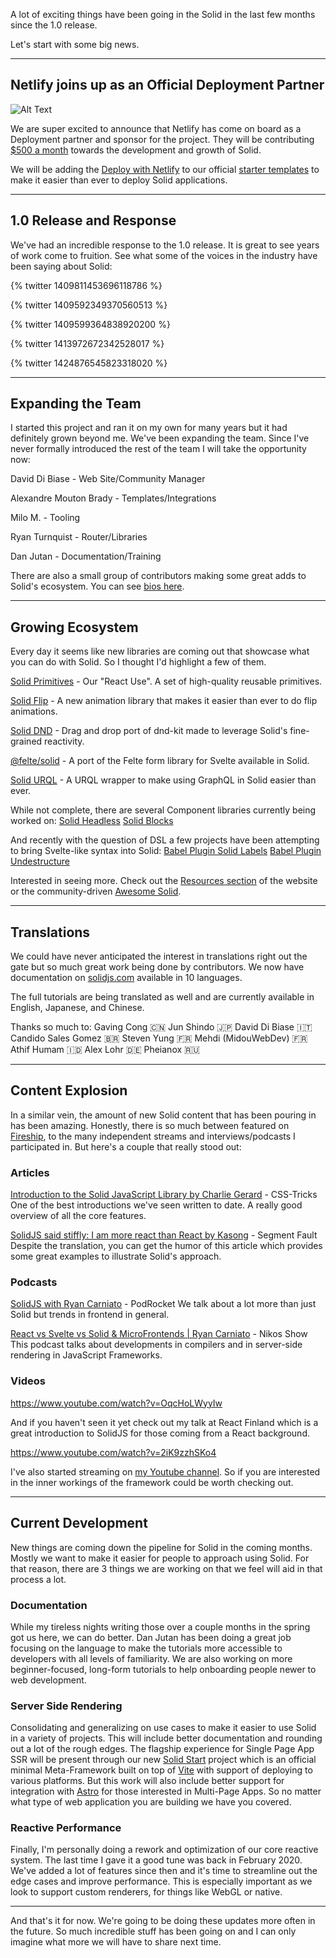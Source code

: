 A lot of exciting things have been going in the Solid in the last few months since the 1.0 release.

Let's start with some big news.

---

## Netlify joins up as an Official Deployment Partner

![Alt Text](https://dev-to-uploads.s3.amazonaws.com/uploads/articles/w00wmhamyf0r5ek6b901.png)

We are super excited to announce that Netlify has come on board as a Deployment partner and sponsor for the project. They will be contributing [$500 a month](https://opencollective.com/solid) towards the development and growth of Solid.

We will be adding the [Deploy with Netlify](https://www.netlify.com/blog/2016/11/29/introducing-the-deploy-to-netlify-button/) to our official [starter templates](https://github.com/solidjs/templates) to make it easier than ever to deploy Solid applications.

---

## 1.0 Release and Response

We've had an incredible response to the 1.0 release. It is great to see years of work come to fruition. See what some of the voices in the industry have been saying about Solid:

{% twitter 1409811453696118786 %}

{% twitter 1409592349370560513 %}

{% twitter 1409599364838920200 %}

{% twitter 1413972672342528017 %}

{% twitter 1424876545823318020 %}

---

## Expanding the Team

I started this project and ran it on my own for many years but it had definitely grown beyond me. We've been expanding the team. Since I've never formally introduced the rest of the team I will take the opportunity now:

David Di Biase - Web Site/Community Manager

Alexandre Mouton Brady - Templates/Integrations

Milo M. - Tooling

Ryan Turnquist - Router/Libraries

Dan Jutan - Documentation/Training

There are also a small group of contributors making some great adds to Solid's ecosystem. You can see [bios here](https://www.solidjs.com/contributors).

---

## Growing Ecosystem

Every day it seems like new libraries are coming out that showcase what you can do with Solid. So I thought I'd highlight a few of them.

[Solid Primitives](https://github.com/davedbase/solid-primitives) - Our "React Use". A set of high-quality reusable primitives.

[Solid Flip](https://github.com/otonashixav/solid-flip) - A new animation library that makes it easier than ever to do flip animations.

[Solid DND](https://github.com/thisbeyond/solid-dnd) - Drag and drop port of dnd-kit made to leverage Solid's fine-grained reactivity.

[@felte/solid](https://github.com/pablo-abc/felte/blob/main/packages/solid/README.md) - A port of the Felte form library for Svelte available in Solid.

[Solid URQL](https://github.com/Acidic9/solid-urql) - A URQL wrapper to make using GraphQL in Solid easier than ever.

While not complete, there are several Component libraries currently being worked on:
[Solid Headless](https://github.com/LXSMNSYC/solid-headless)
[Solid Blocks](https://github.com/atk/solid-blocks)

And recently with the question of DSL a few projects have been attempting to bring Svelte-like syntax into Solid:
[Babel Plugin Solid Labels](https://github.com/LXSMNSYC/babel-plugin-solid-labels)
[Babel Plugin Undestructure](https://github.com/orenelbaum/babel-plugin-solid-undestructure)

Interested in seeing more. Check out the [Resources section](https://www.solidjs.com/resources) of the website or the community-driven [Awesome Solid](https://github.com/one-aalam/awesome-solid-js).

---

## Translations

We could have never anticipated the interest in translations right out the gate but so much great work being done by contributors. We now have documentation on [solidjs.com](https://solidjs.com) available in 10 languages.

The full tutorials are being translated as well and are currently available in English, Japanese, and Chinese.

Thanks so much to:
Gaving Cong 🇨🇳
Jun Shindo 🇯🇵
David Di Biase 🇮🇹
Candido Sales Gomez 🇧🇷
Steven Yung 🇫🇷
Mehdi (MidouWebDev) 🇫🇷
Athif Humam 🇮🇩
Alex Lohr 🇩🇪
Pheianox 🇷🇺

---

## Content Explosion

In a similar vein, the amount of new Solid content that has been pouring in has been amazing. Honestly, there is so much between featured on [Fireship](https://www.youtube.com/watch?v=cuHDQhDhvPE), to the many independent streams and interviews/podcasts I participated in. But here's a couple that really stood out:

### Articles

[Introduction to the Solid JavaScript Library by Charlie Gerard](https://css-tricks.com/introduction-to-the-solid-javascript-library/) - CSS-Tricks
One of the best introductions we've seen written to date. A really good overview of all the core features.

[SolidJS said stiffly: I am more react than React by Kasong](https://segmentfault.com/a/1190000040275257/en) - Segment Fault
Despite the translation, you can get the humor of this article which provides some great examples to illustrate Solid's approach.

### Podcasts

[SolidJS with Ryan Carniato](https://podrocket.logrocket.com/solidjs) - PodRocket
We talk about a lot more than just Solid but trends in frontend in general.

[React vs Svelte vs Solid & MicroFrontends | Ryan Carniato](https://show.nikoskatsikanis.com/episodes/ryan-carniato) - Nikos Show
This podcast talks about developments in compilers and in server-side rendering in JavaScript Frameworks.

### Videos

https://www.youtube.com/watch?v=OqcHoLWyyIw

And if you haven't seen it yet check out my talk at React Finland which is a great introduction to SolidJS for those coming from a React background.

https://www.youtube.com/watch?v=2iK9zzhSKo4


I've also started streaming on [my Youtube channel](https://www.youtube.com/channel/UCLLVlcmcCP4CUe7xSqVEnxw). So if you are interested in the inner workings of the framework could be worth checking out.

---

## Current Development

New things are coming down the pipeline for Solid in the coming months. Mostly we want to make it easier for people to approach using Solid. For that reason, there are 3 things we are working on that we feel will aid in that process a lot.

### Documentation

While my tireless nights writing those over a couple months in the spring got us here, we can do better. Dan Jutan has been doing a great job focusing on the language to make the tutorials more accessible to developers with all levels of familiarity. We are also working on more beginner-focused, long-form tutorials to help onboarding people newer to web development.

### Server Side Rendering

Consolidating and generalizing on use cases to make it easier to use Solid in a variety of projects. This will include better documentation and rounding out a lot of the rough edges. The flagship experience for Single Page App SSR will be present through our new [Solid Start](https://github.com/solidjs/solid-start) project which is an official minimal Meta-Framework built on top of [Vite](https://vitejs.dev/) with support of deploying to various platforms. But this work will also include better support for integration with [Astro](https://astro.build/) for those interested in Multi-Page Apps. So no matter what type of web application you are building we have you covered.

### Reactive Performance

Finally, I'm personally doing a rework and optimization of our core reactive system. The last time I gave it a good tune was back in February 2020. We've added a lot of features since then and it's time to streamline out the edge cases and improve performance. This is especially important as we look to support custom renderers, for things like WebGL or native.

---

And that's it for now. We're going to be doing these updates more often in the future. So much incredible stuff has been going on and I can only imagine what more we will have to share next time.
